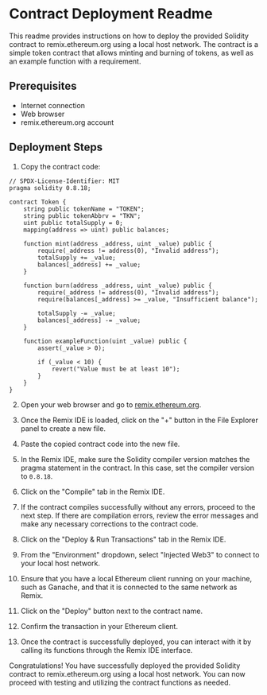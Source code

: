 # Contract Deployment Readme

This readme provides instructions on how to deploy the provided Solidity contract to remix.ethereum.org using a local host network. The contract is a simple token contract that allows minting and burning of tokens, as well as an example function with a requirement.

## Prerequisites
- Internet connection
- Web browser
- remix.ethereum.org account

## Deployment Steps

1. Copy the contract code:

```solidity
// SPDX-License-Identifier: MIT
pragma solidity 0.8.18;

contract Token {
    string public tokenName = "TOKEN";
    string public tokenAbbrv = "TKN";
    uint public totalSupply = 0;
    mapping(address => uint) public balances;

    function mint(address _address, uint _value) public {
        require(_address != address(0), "Invalid address");
        totalSupply += _value;
        balances[_address] += _value;
    }

    function burn(address _address, uint _value) public {
        require(_address != address(0), "Invalid address");
        require(balances[_address] >= _value, "Insufficient balance");

        totalSupply -= _value;
        balances[_address] -= _value;
    }

    function exampleFunction(uint _value) public {
        assert(_value > 0);

        if (_value < 10) {
            revert("Value must be at least 10");
        }
    }
}
```

2. Open your web browser and go to [remix.ethereum.org](https://remix.ethereum.org).

3. Once the Remix IDE is loaded, click on the "+" button in the File Explorer panel to create a new file.

4. Paste the copied contract code into the new file.

5. In the Remix IDE, make sure the Solidity compiler version matches the pragma statement in the contract. In this case, set the compiler version to `0.8.18`.

6. Click on the "Compile" tab in the Remix IDE.

7. If the contract compiles successfully without any errors, proceed to the next step. If there are compilation errors, review the error messages and make any necessary corrections to the contract code.

8. Click on the "Deploy & Run Transactions" tab in the Remix IDE.

9. From the "Environment" dropdown, select "Injected Web3" to connect to your local host network.

10. Ensure that you have a local Ethereum client running on your machine, such as Ganache, and that it is connected to the same network as Remix.

11. Click on the "Deploy" button next to the contract name.

12. Confirm the transaction in your Ethereum client.

13. Once the contract is successfully deployed, you can interact with it by calling its functions through the Remix IDE interface.

Congratulations! You have successfully deployed the provided Solidity contract to remix.ethereum.org using a local host network. You can now proceed with testing and utilizing the contract functions as needed.
